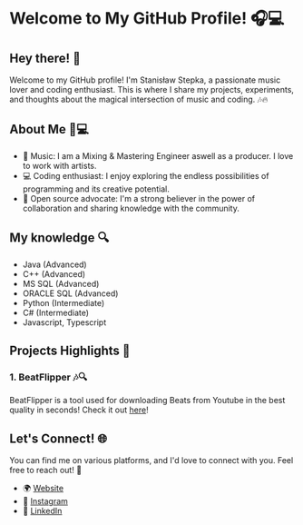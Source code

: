 # Welcome to My GitHub Profile! 🎧💻 

## Hey there! 👋

Welcome to my GitHub profile! I'm Stanisław Stepka, a passionate music lover and coding enthusiast. This is where I share my projects, experiments, and thoughts about the magical intersection of music and coding. 🎶🔥

## About Me 🎵💻

- 🎵 Music: I am a Mixing & Mastering Engineer aswell as a producer. I love to work with artists.
- 💻 Coding enthusiast: I enjoy exploring the endless possibilities of programming and its creative potential.
- 🌟 Open source advocate: I'm a strong believer in the power of collaboration and sharing knowledge with the community.


## My knowledge 🔍

- Java (Advanced)
- C++ (Advanced)
- MS SQL (Advanced)
- ORACLE SQL (Advanced)
- Python (Intermediate)
- C# (Intermediate)
- Javascript, Typescript

## Projects Highlights 🚀

### 1. BeatFlipper 🎶🔍

BeatFlipper is a tool used for downloading Beats from Youtube in the best quality in seconds! Check it out [here](https://github.com/Stasiek-Stepka-aka-Mustang/BeatFlipper)!

## Let's Connect! 🌐

You can find me on various platforms, and I'd love to connect with you. Feel free to reach out! 🤝

- 🌍 [Website](https://przenosnestudio.pl)
- 📸 [Instagram](https://www.instagram.com/prod.mustang/)
- 💼 [LinkedIn](https://www.linkedin.com/in/stanisław-stepka/)
